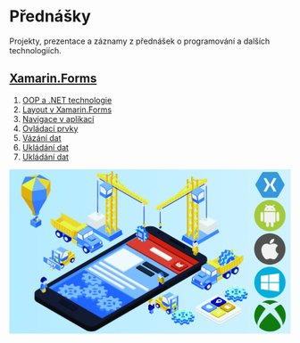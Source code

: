 # Přednášky
Projekty, prezentace a záznamy z přednášek o programování a dalších technologiích.

## [Xamarin.Forms](https://github.com/PetrVobornik/prednasky/tree/master/Xamarin.Forms)
1. [OOP a .NET technologie](https://github.com/PetrVobornik/prednasky/tree/master/Xamarin.Forms/01-OOP-a-NET)
1. [Layout v Xamarin.Forms](https://github.com/PetrVobornik/prednasky/tree/master/Xamarin.Forms/02-Layout)
1. [Navigace v aplikaci](https://github.com/PetrVobornik/prednasky/tree/master/Xamarin.Forms/03-Navigace)
1. [Ovládací prvky](https://github.com/PetrVobornik/prednasky/tree/master/Xamarin.Forms/04-OvladaciPrvky)
1. [Vázání dat](https://github.com/PetrVobornik/prednasky/tree/master/Xamarin.Forms/05-VazaniDat)
1. [Ukládání dat](https://github.com/PetrVobornik/prednasky/tree/master/Xamarin.Forms/06-UkladaniDat)
1. [Ukládání dat](https://github.com/PetrVobornik/prednasky/tree/master/Xamarin.Forms/07-Reflexe)

<p align="center">
<img src="https://github.com/PetrVobornik/prednasky/raw/master/Xamarin.Forms/theme.png" alt="Cross-platform develpoment" />
</p>
